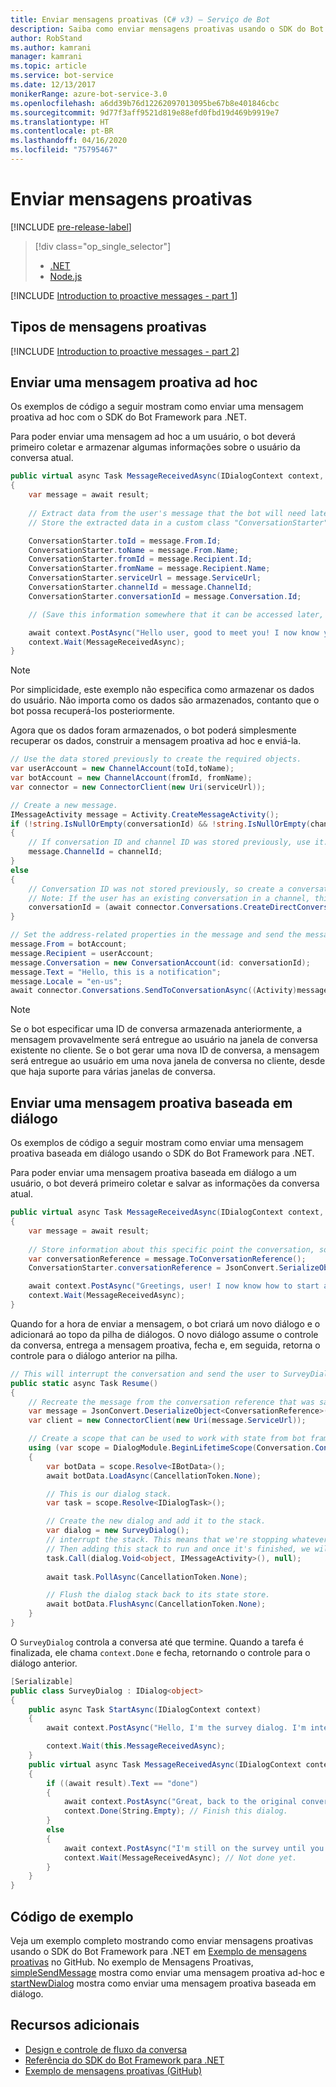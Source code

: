 ```yaml
---
title: Enviar mensagens proativas (C# v3) – Serviço de Bot
description: Saiba como enviar mensagens proativas usando o SDK do Bot Framework para .NET.
author: RobStand
ms.author: kamrani
manager: kamrani
ms.topic: article
ms.service: bot-service
ms.date: 12/13/2017
monikerRange: azure-bot-service-3.0
ms.openlocfilehash: a6dd39b76d12262097013095be67b8e401846cbc
ms.sourcegitcommit: 9d77f3aff9521d819e88efd0fbd19d469b9919e7
ms.translationtype: HT
ms.contentlocale: pt-BR
ms.lasthandoff: 04/16/2020
ms.locfileid: "75795467"
---
```

# <a name="send-proactive-messages"></a>Enviar mensagens proativas

[!INCLUDE [pre-release-label](../includes/pre-release-label-v3.md)]

> [!div class="op_single_selector"]
> - [.NET](../dotnet/bot-builder-dotnet-proactive-messages.md)
> - [Node.js](../nodejs/bot-builder-nodejs-proactive-messages.md)

[!INCLUDE [Introduction to proactive messages - part 1](../includes/snippet-proactive-messages-intro-1.md)]

## <a name="types-of-proactive-messages"></a>Tipos de mensagens proativas 

[!INCLUDE [Introduction to proactive messages - part 2](../includes/snippet-proactive-messages-intro-2.md)]

## <a name="send-an-ad-hoc-proactive-message"></a>Enviar uma mensagem proativa ad hoc

Os exemplos de código a seguir mostram como enviar uma mensagem proativa ad hoc com o SDK do Bot Framework para .NET.

Para poder enviar uma mensagem ad hoc a um usuário, o bot deverá primeiro coletar e armazenar algumas informações sobre o usuário da conversa atual. 

```cs
public virtual async Task MessageReceivedAsync(IDialogContext context, IAwaitable<IMessageActivity> result)
{
    var message = await result;
    
    // Extract data from the user's message that the bot will need later to send an ad hoc message to the user. 
    // Store the extracted data in a custom class "ConversationStarter" (not shown here).

    ConversationStarter.toId = message.From.Id;
    ConversationStarter.toName = message.From.Name;
    ConversationStarter.fromId = message.Recipient.Id;
    ConversationStarter.fromName = message.Recipient.Name;
    ConversationStarter.serviceUrl = message.ServiceUrl;
    ConversationStarter.channelId = message.ChannelId;
    ConversationStarter.conversationId = message.Conversation.Id;

    // (Save this information somewhere that it can be accessed later, such as in a database.)

    await context.PostAsync("Hello user, good to meet you! I now know your address and can send you notifications in the future.");
    context.Wait(MessageReceivedAsync);
}
```
> [!NOTE]
> Por simplicidade, este exemplo não especifica como armazenar os dados do usuário. Não importa como os dados são armazenados, contanto que o bot possa recuperá-los posteriormente.

Agora que os dados foram armazenados, o bot poderá simplesmente recuperar os dados, construir a mensagem proativa ad hoc e enviá-la. 

```cs
// Use the data stored previously to create the required objects.
var userAccount = new ChannelAccount(toId,toName);
var botAccount = new ChannelAccount(fromId, fromName);
var connector = new ConnectorClient(new Uri(serviceUrl));

// Create a new message.
IMessageActivity message = Activity.CreateMessageActivity();
if (!string.IsNullOrEmpty(conversationId) && !string.IsNullOrEmpty(channelId))  
{
    // If conversation ID and channel ID was stored previously, use it.
    message.ChannelId = channelId;
}
else
{
    // Conversation ID was not stored previously, so create a conversation. 
    // Note: If the user has an existing conversation in a channel, this will likely create a new conversation window.
    conversationId = (await connector.Conversations.CreateDirectConversationAsync( botAccount, userAccount)).Id;
}

// Set the address-related properties in the message and send the message.
message.From = botAccount;
message.Recipient = userAccount;
message.Conversation = new ConversationAccount(id: conversationId);
message.Text = "Hello, this is a notification";
message.Locale = "en-us";
await connector.Conversations.SendToConversationAsync((Activity)message);
```

> [!NOTE]
> Se o bot especificar uma ID de conversa armazenada anteriormente, a mensagem provavelmente será entregue ao usuário na janela de conversa existente no cliente. Se o bot gerar uma nova ID de conversa, a mensagem será entregue ao usuário em uma nova janela de conversa no cliente, desde que haja suporte para várias janelas de conversa. 

## <a name="send-a-dialog-based-proactive-message"></a>Enviar uma mensagem proativa baseada em diálogo

Os exemplos de código a seguir mostram como enviar uma mensagem proativa baseada em diálogo usando o SDK do Bot Framework para .NET.

Para poder enviar uma mensagem proativa baseada em diálogo a um usuário, o bot deverá primeiro coletar e salvar as informações da conversa atual. 

```cs
public virtual async Task MessageReceivedAsync(IDialogContext context, IAwaitable<IMessageActivity> result)
{
    var message = await result;
    
    // Store information about this specific point the conversation, so that the bot can resume this conversation later.
    var conversationReference = message.ToConversationReference();
    ConversationStarter.conversationReference = JsonConvert.SerializeObject(conversationReference);

    await context.PostAsync("Greetings, user! I now know how to start a proactive message to you."); 
    context.Wait(MessageReceivedAsync);
}
```

Quando for a hora de enviar a mensagem, o bot criará um novo diálogo e o adicionará ao topo da pilha de diálogos. O novo diálogo assume o controle da conversa, entrega a mensagem proativa, fecha e, em seguida, retorna o controle para o diálogo anterior na pilha. 

```cs
// This will interrupt the conversation and send the user to SurveyDialog, then wait until that's done 
public static async Task Resume() 
{
    // Recreate the message from the conversation reference that was saved previously.
    var message = JsonConvert.DeserializeObject<ConversationReference>(conversationReference).GetPostToBotMessage(); 
    var client = new ConnectorClient(new Uri(message.ServiceUrl));

    // Create a scope that can be used to work with state from bot framework.
    using (var scope = DialogModule.BeginLifetimeScope(Conversation.Container, message))
    {
        var botData = scope.Resolve<IBotData>();
        await botData.LoadAsync(CancellationToken.None);

        // This is our dialog stack.
        var task = scope.Resolve<IDialogTask>();

        // Create the new dialog and add it to the stack.
        var dialog = new SurveyDialog();
        // interrupt the stack. This means that we're stopping whatever conversation that is currently happening with the user
        // Then adding this stack to run and once it's finished, we will be back to the original conversation
        task.Call(dialog.Void<object, IMessageActivity>(), null);
        
        await task.PollAsync(CancellationToken.None);

        // Flush the dialog stack back to its state store.
        await botData.FlushAsync(CancellationToken.None);        
    }
}
```
O `SurveyDialog` controla a conversa até que termine. Quando a tarefa é finalizada, ele chama `context.Done` e fecha, retornando o controle para o diálogo anterior. 

```cs
[Serializable]
public class SurveyDialog : IDialog<object>
{
    public async Task StartAsync(IDialogContext context)
    {
        await context.PostAsync("Hello, I'm the survey dialog. I'm interrupting your conversation to ask you a question. Type \"done\" to resume");

        context.Wait(this.MessageReceivedAsync);
    }
    public virtual async Task MessageReceivedAsync(IDialogContext context, IAwaitable<IMessageActivity> result)
    {
        if ((await result).Text == "done")
        {
            await context.PostAsync("Great, back to the original conversation!");
            context.Done(String.Empty); // Finish this dialog.
        }
        else
        {
            await context.PostAsync("I'm still on the survey until you type \"done\"");
            context.Wait(MessageReceivedAsync); // Not done yet.
        }
    }
}
```

## <a name="sample-code"></a>Código de exemplo

Veja um exemplo completo mostrando como enviar mensagens proativas usando o SDK do Bot Framework para .NET em <a href="https://aka.ms/proactive-messaging-cs-v3 " target="_blank">Exemplo de mensagens proativas</a> no GitHub. No exemplo de Mensagens Proativas, <a href="https://aka.ms/proactive-sendmessage-cs-v3 " target="_blank">simpleSendMessage</a> mostra como enviar uma mensagem proativa ad-hoc e <a href="https://aka.ms/proactive-newdialog-cs-v3 " target="_blank">startNewDialog</a> mostra como enviar uma mensagem proativa baseada em diálogo. 

## <a name="additional-resources"></a>Recursos adicionais

- [Design e controle de fluxo da conversa](../bot-service-design-conversation-flow.md)
- <a href="/dotnet/api/?view=botbuilder-3.11.0" target="_blank">Referência do SDK do Bot Framework para .NET</a>
- <a href="https://github.com/Microsoft/BotBuilder-Samples/tree/master/CSharp/core-proactiveMessages" target="_blank">Exemplo de mensagens proativas (GitHub)</a>

